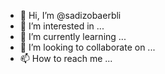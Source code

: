 - 👋 Hi, I’m @sadizobaerbli
- 👀 I’m interested in ...
- 🌱 I’m currently learning ...
- 💞️ I’m looking to collaborate on ...
- 📫 How to reach me ...

<!---
sadizobaerbli/sadizobaerbli is a ✨ special ✨ repository because its `README.md` (this file) appears on your GitHub profile.
You can click the Preview link to take a look at your changes.
--->

